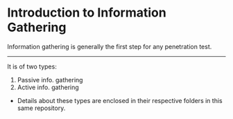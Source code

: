 # Introduction to Information Gathering

Information gathering is generally the first step for any penetration test.

***

It is of two types:
1. Passive info. gathering
2. Active info. gathering

* Details about these types are enclosed in their respective folders in this same repository.

